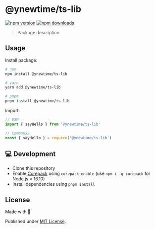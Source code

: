 # @ynewtime/ts-lib

[![npm version][npm-version-src]][npm-version-href]
[![npm downloads][npm-downloads-src]][npm-downloads-href]

> Package description

## Usage

Install package:

```sh
# npm
npm install @ynewtime/ts-lib

# yarn
yarn add @ynewtime/ts-lib

# pnpm
pnpm install @ynewtime/ts-lib
```

Import:

```js
// ESM
import { sayHello } from '@ynewtime/ts-lib'

// CommonJS
const { sayHello } = require('@ynewtime/ts-lib')
```

## 💻 Development

- Clone this repository
- Enable [Corepack](https://github.com/nodejs/corepack) using `corepack enable` (use `npm i -g corepack` for Node.js < 16.10)
- Install dependencies using `pnpm install`

## License

Made with 💛

Published under [MIT License](./LICENSE).

<!-- Badges -->

[npm-version-src]: https://img.shields.io/npm/v/@ynewtime/ts-lib?style=flat-square
[npm-version-href]: https://npmjs.com/package/@ynewtime/ts-lib
[npm-downloads-src]: https://img.shields.io/npm/dm/@ynewtime/ts-lib?style=flat-square
[npm-downloads-href]: https://npmjs.com/package/@ynewtime/ts-lib
